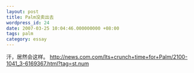 ```yaml
---
layout: post
title: Palm没卖出去
wordpress_id: 24
date: 2007-03-25 10:04:46.000000000 +08:00
tags: palm
category: essay
---
```

汗，居然会这样。
<http://news.com.com/Its+crunch+time+for+Palm/2100-1041_3-6169367.html?tag=st.num>

